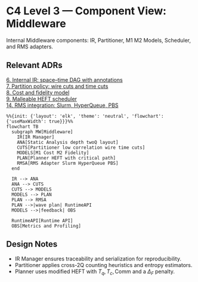 # C4 Level 3 — Component View: Middleware

Internal Middleware components: IR, Partitioner, M1 M2 Models, Scheduler, and RMS adapters.

## Relevant ADRs

[6. Internal IR: space–time DAG with annotations](../adr/0006-internal-ir-space-time-dag-with-annotations.md)  
[7. Partition policy: wire cuts and time cuts](../adr/0007-partition-policy-wire-cuts-and-time-cuts.md)  
[8. Cost and fidelity model](../adr/0008-cost-and-fidelity-model.md)  
[9. Malleable HEFT scheduler](../adr/0009-malleable-heft-scheduler.md)  
[14. RMS integration: Slurm, HyperQueue, PBS](../adr/0014-rms-integration-slurm-hyperqueue-pbs.md)

```mermaid
%%{init: {'layout': 'elk', 'theme': 'neutral', 'flowchart': {'useMaxWidth': true}}}%%
flowchart TB
  subgraph MW[Middleware]
    IR[IR Manager]
    ANA[Static Analysis depth twoQ layout]
    CUTS[Partitioner low correlation wire time cuts]
    MODELS[M1 Cost M2 Fidelity]
    PLAN[Planner HEFT with critical path]
    RMSA[RMS Adapter Slurm HyperQueue PBS]
  end

  IR --> ANA
  ANA --> CUTS
  CUTS --> MODELS
  MODELS --> PLAN
  PLAN --> RMSA
  PLAN -->|wave plan| RuntimeAPI
  MODELS -->|feedback| OBS

  RuntimeAPI[Runtime API]
  OBS[Metrics and Profiling]
```

## Design Notes

- IR Manager ensures traceability and serialization for reproducibility.
- Partitioner applies cross-2Q counting heuristics and entropy estimators.
- Planner uses modified HEFT with $T_q,\,T_c,\,\text{Comm}$ and a $\Delta_F$ penalty.
